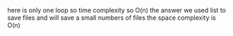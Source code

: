 here is only one loop so time complexity so O(n) the answer 
we used list to save files and will save a small numbers of files 
the space complexity is O(n) 
